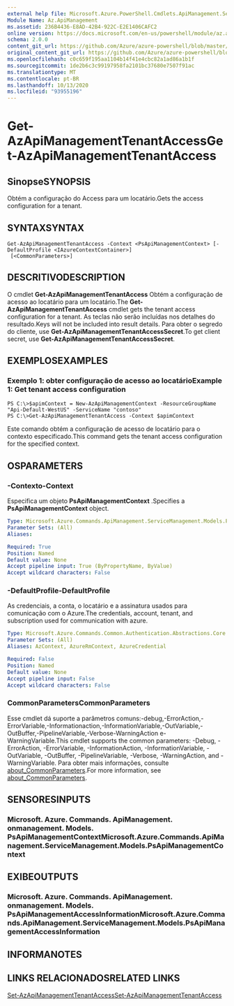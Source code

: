 ```yaml
---
external help file: Microsoft.Azure.PowerShell.Cmdlets.ApiManagement.ServiceManagement.dll-Help.xml
Module Name: Az.ApiManagement
ms.assetid: 236B4436-E8AD-42B4-922C-E2E1406CAFC2
online version: https://docs.microsoft.com/en-us/powershell/module/az.apimanagement/get-azapimanagementtenantaccess
schema: 2.0.0
content_git_url: https://github.com/Azure/azure-powershell/blob/master/src/ApiManagement/ApiManagement/help/Get-AzApiManagementTenantAccess.md
original_content_git_url: https://github.com/Azure/azure-powershell/blob/master/src/ApiManagement/ApiManagement/help/Get-AzApiManagementTenantAccess.md
ms.openlocfilehash: c0c659f195aa1104b14f41e4cbc82a1ad86a1b1f
ms.sourcegitcommit: 1de2b6c3c99197958fa2101bc37680e7507f91ac
ms.translationtype: MT
ms.contentlocale: pt-BR
ms.lasthandoff: 10/13/2020
ms.locfileid: "93955196"
---
```

# <span data-ttu-id="0e3c7-101">Get-AzApiManagementTenantAccess</span><span class="sxs-lookup"><span data-stu-id="0e3c7-101">Get-AzApiManagementTenantAccess</span></span>

## <span data-ttu-id="0e3c7-102">Sinopse</span><span class="sxs-lookup"><span data-stu-id="0e3c7-102">SYNOPSIS</span></span>
<span data-ttu-id="0e3c7-103">Obtém a configuração do Access para um locatário.</span><span class="sxs-lookup"><span data-stu-id="0e3c7-103">Gets the access configuration for a tenant.</span></span>

## <span data-ttu-id="0e3c7-104">SYNTAX</span><span class="sxs-lookup"><span data-stu-id="0e3c7-104">SYNTAX</span></span>

```
Get-AzApiManagementTenantAccess -Context <PsApiManagementContext> [-DefaultProfile <IAzureContextContainer>]
 [<CommonParameters>]
```

## <span data-ttu-id="0e3c7-105">DESCRITIVO</span><span class="sxs-lookup"><span data-stu-id="0e3c7-105">DESCRIPTION</span></span>
<span data-ttu-id="0e3c7-106">O cmdlet **Get-AzApiManagementTenantAccess** Obtém a configuração de acesso ao locatário para um locatário.</span><span class="sxs-lookup"><span data-stu-id="0e3c7-106">The **Get-AzApiManagementTenantAccess** cmdlet gets the tenant access configuration for a tenant.</span></span>
<span data-ttu-id="0e3c7-107">As teclas não serão incluídas nos detalhes do resultado.</span><span class="sxs-lookup"><span data-stu-id="0e3c7-107">Keys will not be included into result details.</span></span> <span data-ttu-id="0e3c7-108">Para obter o segredo do cliente, use **Get-AzApiManagementTenantAccessSecret**.</span><span class="sxs-lookup"><span data-stu-id="0e3c7-108">To get client secret, use **Get-AzApiManagementTenantAccessSecret**.</span></span>

## <span data-ttu-id="0e3c7-109">EXEMPLOS</span><span class="sxs-lookup"><span data-stu-id="0e3c7-109">EXAMPLES</span></span>

### <span data-ttu-id="0e3c7-110">Exemplo 1: obter configuração de acesso ao locatário</span><span class="sxs-lookup"><span data-stu-id="0e3c7-110">Example 1: Get tenant access configuration</span></span>
```
PS C:\>$apimContext = New-AzApiManagementContext -ResourceGroupName "Api-Default-WestUS" -ServiceName "contoso"
PS C:\>Get-AzApiManagementTenantAccess -Context $apimContext
```

<span data-ttu-id="0e3c7-111">Este comando obtém a configuração de acesso de locatário para o contexto especificado.</span><span class="sxs-lookup"><span data-stu-id="0e3c7-111">This command gets the tenant access configuration for the specified context.</span></span>

## <span data-ttu-id="0e3c7-112">OS</span><span class="sxs-lookup"><span data-stu-id="0e3c7-112">PARAMETERS</span></span>

### <span data-ttu-id="0e3c7-113">-Contexto</span><span class="sxs-lookup"><span data-stu-id="0e3c7-113">-Context</span></span>
<span data-ttu-id="0e3c7-114">Especifica um objeto **PsApiManagementContext** .</span><span class="sxs-lookup"><span data-stu-id="0e3c7-114">Specifies a **PsApiManagementContext** object.</span></span>

```yaml
Type: Microsoft.Azure.Commands.ApiManagement.ServiceManagement.Models.PsApiManagementContext
Parameter Sets: (All)
Aliases:

Required: True
Position: Named
Default value: None
Accept pipeline input: True (ByPropertyName, ByValue)
Accept wildcard characters: False
```

### <span data-ttu-id="0e3c7-115">-DefaultProfile</span><span class="sxs-lookup"><span data-stu-id="0e3c7-115">-DefaultProfile</span></span>
<span data-ttu-id="0e3c7-116">As credenciais, a conta, o locatário e a assinatura usados para comunicação com o Azure.</span><span class="sxs-lookup"><span data-stu-id="0e3c7-116">The credentials, account, tenant, and subscription used for communication with azure.</span></span>

```yaml
Type: Microsoft.Azure.Commands.Common.Authentication.Abstractions.Core.IAzureContextContainer
Parameter Sets: (All)
Aliases: AzContext, AzureRmContext, AzureCredential

Required: False
Position: Named
Default value: None
Accept pipeline input: False
Accept wildcard characters: False
```

### <span data-ttu-id="0e3c7-117">CommonParameters</span><span class="sxs-lookup"><span data-stu-id="0e3c7-117">CommonParameters</span></span>
<span data-ttu-id="0e3c7-118">Esse cmdlet dá suporte a parâmetros comuns:-debug,-ErrorAction,-ErrorVariable,-Informationaction,-InformationVariable,-OutVariable,-OutBuffer,-PipelineVariable,-Verbose-WarningAction e-WarningVariable.</span><span class="sxs-lookup"><span data-stu-id="0e3c7-118">This cmdlet supports the common parameters: -Debug, -ErrorAction, -ErrorVariable, -InformationAction, -InformationVariable, -OutVariable, -OutBuffer, -PipelineVariable, -Verbose, -WarningAction, and -WarningVariable.</span></span> <span data-ttu-id="0e3c7-119">Para obter mais informações, consulte [about_CommonParameters](http://go.microsoft.com/fwlink/?LinkID=113216).</span><span class="sxs-lookup"><span data-stu-id="0e3c7-119">For more information, see [about_CommonParameters](http://go.microsoft.com/fwlink/?LinkID=113216).</span></span>

## <span data-ttu-id="0e3c7-120">SENSORES</span><span class="sxs-lookup"><span data-stu-id="0e3c7-120">INPUTS</span></span>

### <span data-ttu-id="0e3c7-121">Microsoft. Azure. Commands. ApiManagement. onmanagement. Models. PsApiManagementContext</span><span class="sxs-lookup"><span data-stu-id="0e3c7-121">Microsoft.Azure.Commands.ApiManagement.ServiceManagement.Models.PsApiManagementContext</span></span>

## <span data-ttu-id="0e3c7-122">EXIBE</span><span class="sxs-lookup"><span data-stu-id="0e3c7-122">OUTPUTS</span></span>

### <span data-ttu-id="0e3c7-123">Microsoft. Azure. Commands. ApiManagement. onmanagement. Models. PsApiManagementAccessInformation</span><span class="sxs-lookup"><span data-stu-id="0e3c7-123">Microsoft.Azure.Commands.ApiManagement.ServiceManagement.Models.PsApiManagementAccessInformation</span></span>

## <span data-ttu-id="0e3c7-124">INFORMA</span><span class="sxs-lookup"><span data-stu-id="0e3c7-124">NOTES</span></span>

## <span data-ttu-id="0e3c7-125">LINKS RELACIONADOS</span><span class="sxs-lookup"><span data-stu-id="0e3c7-125">RELATED LINKS</span></span>

[<span data-ttu-id="0e3c7-126">Set-AzApiManagementTenantAccess</span><span class="sxs-lookup"><span data-stu-id="0e3c7-126">Set-AzApiManagementTenantAccess</span></span>](./Set-AzApiManagementTenantAccess.md)


